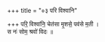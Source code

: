 +++
title = "०३ परि विश्वानि"

+++
परि॒ विश्वा॑नि॒ चेत॑सा मृ॒शसे॒ पव॑से म॒ती ।  
स नः॑ सोम॒ श्रवो॑ विदः ॥